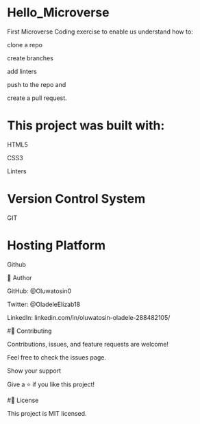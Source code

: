 # Hello_Microverse

First Microverse Coding exercise to enable us understand how to:

clone a repo

create branches

add linters

push to the repo and

create a pull request.

# This project was built with:

HTML5

CSS3

Linters



# Version Control System

GIT


# Hosting Platform

Github

👤 Author

GitHub: @Oluwatosin0

Twitter: @OladeleElizab18

LinkedIn: linkedin.com/in/oluwatosin-oladele-288482105/

#🤝 Contributing

Contributions, issues, and feature requests are welcome!

Feel free to check the issues page.

Show your support

Give a ⭐️ if you like this project!

#📝 License

This project is MIT licensed.
